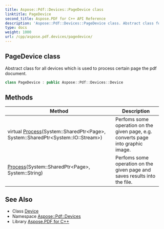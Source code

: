 ```yaml
---
title: Aspose::Pdf::Devices::PageDevice class
linktitle: PageDevice
second_title: Aspose.PDF for C++ API Reference
description: 'Aspose::Pdf::Devices::PageDevice class. Abstract class for all devices which is used to process certain page the pdf document in C++.'
type: docs
weight: 1000
url: /cpp/aspose.pdf.devices/pagedevice/
---
```

## PageDevice class


Abstract class for all devices which is used to process certain page the pdf document.

```cpp
class PageDevice : public Aspose::Pdf::Devices::Device
```

## Methods

| Method | Description |
| --- | --- |
| virtual [Process](./process/)(System::SharedPtr\<Page\>, System::SharedPtr\<System::IO::Stream\>) | Perfoms some operation on the given page, e.g. converts page into graphic image. |
| [Process](./process/)(System::SharedPtr\<Page\>, System::String) | Perfoms some operation on the given page and saves results into the file. |
## See Also

* Class [Device](../device/)
* Namespace [Aspose::Pdf::Devices](../)
* Library [Aspose.PDF for C++](../../)

